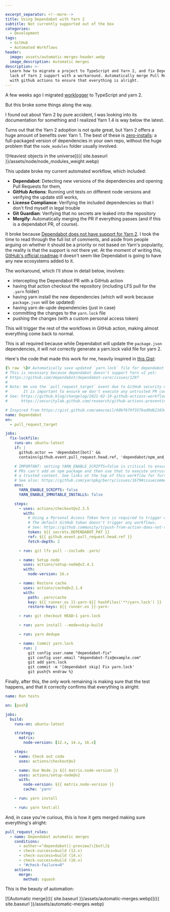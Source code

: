 ```yaml
---

excerpt_separator: <!--more-->
title: Using Dependabot with Yarn 2
subtitle: Not currently supported out of the box
categories:
  - Development
tags:
  - GitHub
  - Automated Workflows
header:
  image: assets/automatic-merges-header.webp
  image_description: Automatic merges
description: >-
  Learn how to migrate a project to TypeScript and Yarn 2, and fix Dependabot's
  lack of Yarn 2 support with a workaround. Automatically merge Pull Requests
  with github actions to ensure that everything is alright.
---
```




A few weeks ago I migrated [worklogger](https://github.com/AlphaGit/worklogger) to TypeScript and yarn 2.

But this broke some things along the way.

<!--more-->

I found out about Yarn 2 by pure accident, I was looking into its documentation for something and I realized Yarn 1.4 is way below the latest.

Turns out that the Yarn 2 adoption is not quite great, but Yarn 2 offers a huge amount of benefits over Yarn 1. The best of these is [zero-installs](https://yarnpkg.com/features/zero-installs): a full-packaged version of dependencies in your own repo, without the huge problem that the `node_modules` folder usually involved.

![Heaviest objects in the universe]({{ site.baseurl }}/assets/node/node_modules_weight.webp)

This update broke my current automated workflow, which included:

- **Dependabot**: Detecting new versions of the dependencies and opening Pull Requests for them,
- **GitHub Actions**: Running unit tests on different node versions and verifying the update still works,
- **License Compliance**: Verifying the included dependencies so that I don't find myself in legal trouble
- **Git Guardian**: Verifying that no secrets are leaked into the repository
- **Mergify**: Automatically merging the PR if everything passes (and if this is a dependabot PR, of course).

It broke because [Dependabot does not have support for Yarn 2](https://github.com/dependabot/dependabot-core/issues/1297). I took the time to read through the full list of comments, and aside from people arguing on whether it should be a priority or not based on Yarn's popularity, the reality is that the support is not there yet. At the moment of writing this, [GitHub's official roadmap](https://github.com/github/roadmap/projects/1) it doesn't seem like Dependabot is going to have any new ecosystems added to it.

The workaround, which I'll show in detail below, involves:

- intercepting the Dependabot PR with a GitHub action
- having that action checkout the repository (including LFS pull for the `.yarn` folder)
- having yarn install the new dependencies (which will work because `package.json` will be updated)
- having yarn de-upde dependencies (just in case)
- committing the changes to the `yarn.lock` file
- pushing the changes (with a custom personal access token)

This will trigger the rest of the workflows in GitHub action, making almost everything come back to normal.

This is all required because while Dependabot will update the `package.json` dependencies, it will not correctly generate a yarn.lock valid file for yarn 2.

Here's the code that made this work for me, heavily inspired in [this Gist](https://gist.github.com/amacneil/60bf679f357bad9d62103cfdc86cbd74):

```yaml
{% raw  %}# Automatically save updated `yarn.lock` file for dependabot PRs.
# This is necessary because dependabot doesn't support Yarn v2 yet:
# https://github.com/dependabot/dependabot-core/issues/1297
#
# Note: We use the `pull_request_target` event due to GitHub security measures.
#       It is important to ensure we don't execute any untrusted PR code in this context.
# See: https://github.blog/changelog/2021-02-19-github-actions-workflows-triggered-by-dependabot-prs-will-run-with-read-only-permissions/
#      https://securitylab.github.com/research/github-actions-preventing-pwn-requests

# Inspired from https://gist.github.com/amacneil/60bf679f357bad9d62103cfdc86cbd74
name: Dependabot
on:
  - pull_request_target

jobs:
  fix-lockfile:
    runs-on: ubuntu-latest
    if: |
      github.actor == 'dependabot[bot]' &&
      contains(github.event.pull_request.head.ref, 'dependabot/npm_and_yarn/')

    # IMPORTANT: setting YARN_ENABLE_SCRIPTS=false is critical to ensure that untrusted
    # PRs can't add an npm package and then use that to execute untrusted code in
    # a trusted context. See links at the top of this workflow for further details.
    # See also: https://github.com/yarnpkg/berry/issues/1679#issuecomment-669937860
    env:
      YARN_ENABLE_SCRIPTS: false
      YARN_ENABLE_IMMUTABLE_INSTALLS: false

    steps:
      - uses: actions/checkout@v2.3.5
        with:
          # Using a Personal Access Token here is required to trigger workflows on our new commit.
          # The default GitHub token doesn't trigger any workflows.
          # See: https://github.community/t/push-from-action-does-not-trigger-subsequent-action/16854/2
          token: ${{ secrets.DEPENDABOT_PAT }}
          ref: ${{ github.event.pull_request.head.ref }}
          fetch-depth: 2

      - run: git lfs pull --include .yarn/

      - name: Setup node
        uses: actions/setup-node@v2.4.1
        with:
          node-version: 16.x

      - name: Restore cache
        uses: actions/cache@v2.1.4
        with:
          path: .yarn/cache
          key: ${{ runner.os }}-yarn-${{ hashFiles('**/yarn.lock') }}
          restore-keys: ${{ runner.os }}-yarn-

      - run: git checkout HEAD~1 yarn.lock

      - run: yarn install --mode=skip-build

      - run: yarn dedupe

      - name: Commit yarn.lock
        run: |
          git config user.name "dependabot-fix"
          git config user.email "dependabot-fix@example.com"
          git add yarn.lock
          git commit -m '[dependabot skip] Fix yarn.lock'
          git push{% endraw %}
```

Finally, after this, the only work remaining is making sure that the test happens, and that it correctly confirms that everything is alright:

```yaml
name: Run tests

on: [push]

jobs:
  build:
    runs-on: ubuntu-latest

    strategy:
      matrix:
        node-version: [12.x, 14.x, 16.x]

    steps:
    - name: Check out code
      uses: actions/checkout@v2

    - name: Use Node.js ${{ matrix.node-version }}
      uses: actions/setup-node@v2
      with:
        node-version: ${{ matrix.node-version }}
        cache: 'yarn'

    - run: yarn install

    - run: yarn test:all
```

And, in case you're curious, this is how it gets merged making sure everything's alright:

```yaml
pull_request_rules:
  - name: Dependabot automatic merges
    conditions:
      - author~=^dependabot(|-preview)\[bot\]$
      - check-success=build (12.x)
      - check-success=build (14.x)
      - check-success=build (16.x)
      - "#check-failure=0"
    actions:
      merge:
        method: squash
```

This is the beauty of automation:

[![Automatic merge]({{ site.baseurl }}/assets/automatic-merges.webp)]({{ site.baseurl }}/assets/automatic-merges.webp)